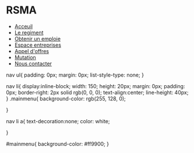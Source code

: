 # RSMA<!DOCTYPE html>
<html lang="en">
<head>
    <meta charset="UTF-8">
    <meta name="viewport" content="width=device-width, initial-scale=1.0">
    <title>menu simple horizontal</title>
    <link rel="stylesheet" href="style.css"/>
</head>
<body>
    <div="row-fluid" container>
    <div id="logo">
    <div id="mainmenu">
    <nav>
    <ul>
        <li><a href="Acceuil.html">Acceuil</a></li>
        <li><a href="Le regiment.html">Le regiment</a></li>
        <li><a href="Obtenir un emploie.html">Obtenir un emploie</a></li>
        <li><a href="Espace entreprises.html">Espace entreprises</a></li>
        <li><a href="Appel d'offres.html">Appel d'offres</a></li>
        <li><a href="Mutation.html">Mutation</a></li>
        <li><a href="Nous contacter.html">Nous contacter</a></li>
    </ul>
</nav>
</div>





</body>
</html>
nav ul{
    padding: 0px;
    margin: 0px;
    list-style-type: none;
}

nav li{
    display:inline-block;
    width: 150;
    height: 20px;
    margin: 0px;
    padding: 0px;
    border-right: 2px solid rgb(0, 0, 0);
    text-align:center;
    line-height: 40px;
}
.mainmenu{
background-color: rgb(255, 128, 0);

}


nav li a{
text-decoration:none;
color: white;

}

#mainmenu{
    background-color: #ff9900;
}
